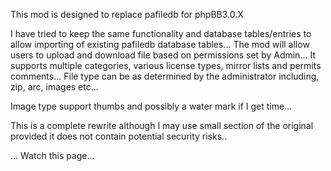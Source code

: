 This mod is designed to replace pafiledb for phpBB3.0.X

I have tried to keep the same functionality and database tables/entries to allow importing of existing pafiledb database tables...
The mod will allow users to upload and download file based on permissions set by Admin...
It supports multiple categories, various license types, mirror lists and permits comments...
File type can be as determined by the administrator including, zip, arc, images etc...

Image type support thumbs and possibly a water mark if I get time...

This is a complete rewrite although I may use small section of the original provided it does not contain potential security risks..

...
Watch this page...
